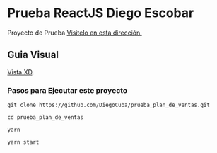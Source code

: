 # Prueba ReactJS Diego Escobar

Proyecto de Prueba
[Visitelo en esta dirección.](https://prueba-diego-escobar.web.app/)

## Guia Visual

[Vista XD](https://xd.adobe.com/view/43606cbf-d39c-4378-ba1d-064f91c41488-1633/).

### Pasos para Ejecutar este proyecto

`git clone https://github.com/DiegoCuba/prueba_plan_de_ventas.git`

`cd prueba_plan_de_ventas`

`yarn`

`yarn start`
